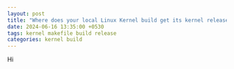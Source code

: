 ```yaml
---
layout: post
title: "Where does your local Linux Kernel build get its kernel release string from?"
date: 2024-06-16 13:35:00 +0530
tags: kernel makefile build release
categories: kernel build
---
```

Hi
<!--endexcerpt-->
